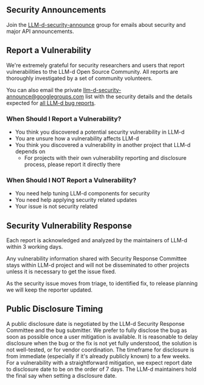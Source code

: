 ## Security Announcements

Join the [LLM-d-security-announce](https://groups.google.com/u/1/g/llm-d-security-announce) group for emails about security and major API announcements.

## Report a Vulnerability

We're extremely grateful for security researchers and users that report vulnerabilities to the LLM-d Open Source Community. All reports are thoroughly investigated by a set of community volunteers.

You can also email the private [llm-d-security-announce@googlegroups.com](mailto:llm-d-security-announce@googlegroups.com) list with the security details and the details expected for [all LLM-d bug reports](https://github.com/llm-d/llm-d/blob/main/.github/ISSUE_TEMPLATE/bug_report.yaml).

### When Should I Report a Vulnerability?

- You think you discovered a potential security vulnerability in LLM-d
- You are unsure how a vulnerability affects LLM-d
- You think you discovered a vulnerability in another project that LLM-d depends on
  - For projects with their own vulnerability reporting and disclosure process, please report it directly there


### When Should I NOT Report a Vulnerability?

- You need help tuning LLM-d components for security
- You need help applying security related updates
- Your issue is not security related

## Security Vulnerability Response

Each report is acknowledged and analyzed by the maintainers of LLM-d within 3 working days.

Any vulnerability information shared with Security Response Committee stays within LLM-d project and will not be disseminated to other projects unless it is necessary to get the issue fixed.

As the security issue moves from triage, to identified fix, to release planning we will keep the reporter updated.

## Public Disclosure Timing

A public disclosure date is negotiated by the LLM-d Security Response Committee and the bug submitter. We prefer to fully disclose the bug as soon as possible once a user mitigation is available. It is reasonable to delay disclosure when the bug or the fix is not yet fully understood, the solution is not well-tested, or for vendor coordination. The timeframe for disclosure is from immediate (especially if it's already publicly known) to a few weeks. For a vulnerability with a straightforward mitigation, we expect report date to disclosure date to be on the order of 7 days. The LLM-d maintainers hold the final say when setting a disclosure date.
